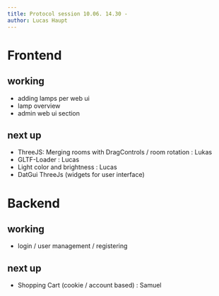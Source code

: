 ```yaml
---
title: Protocol session 10.06. 14.30 -
author: Lucas Haupt
---
```


# Frontend

## working
- adding lamps per web ui
- lamp overview
- admin web ui section

## next up
- ThreeJS: Merging rooms with DragControls / room rotation : Lukas
- GLTF-Loader : Lucas
- Light color and brightness : Lucas
- DatGui ThreeJs (widgets for user interface)

# Backend

## working
- login / user management / registering

## next up
- Shopping Cart (cookie / account based) : Samuel


